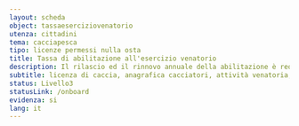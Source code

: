 ```yaml
---
layout: scheda
object: tassaeserciziovenatorio
utenza: cittadini
tema: cacciapesca
tipo: licenze permessi nulla osta
title: Tassa di abilitazione all'esercizio venatorio
description: Il rilascio ed il rinnovo annuale della abilitazione è requisito necessario insieme al tesserino di caccia per cacciare in Umbria
subtitle: licenza di caccia, anagrafica cacciatori, attività venatoria, pagamento, tesserino
status: Livello3
statusLink: /onboard
evidenza: si
lang: it
---
```

